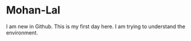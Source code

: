 # Mohan-Lal
I am new in Github. This is my first day here. I am trying to understand the environment.
